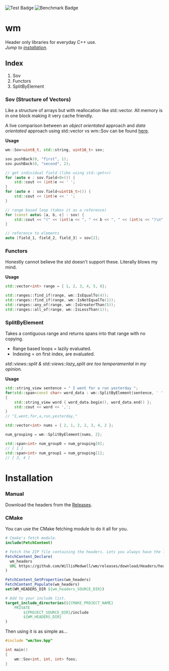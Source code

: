 ![Test Badge](https://github.com/WillisMedwell/wm/actions/workflows/test.yml/badge.svg) ![Benchmark Badge](https://github.com/WillisMedwell/wm/actions/workflows/benchmark.yml/badge.svg)
# wm
Header only libraries for everyday C++ use.  
*Jump to [installation](#Installation).*

## Index
1. Sov
2. Functors
3. SplitByElement


### Sov (Structure of Vectors)
Like a structure of arrays but with reallocation like std::vector. All memory is in one block making it very cache friendly.

A live comparison between an *object orientated* approach and *data orientated* approach using std::vector vs wm::Sov can be found [here](https://willismedwell.github.io/wm/).

**Usage**
```cpp
wm::Sov<uint8_t, std::string, uint16_t> sov;

sov.pushBack(0, "first", 1);
sov.pushBack(0, "second", 2);

// get individual field (like using std::get<>)
for (auto e : sov.field<0>()) {
    std::cout << (int)e << ' ';
}
for (auto e : sov.field<uint16_t>()) {
    std::cout << (int)e << ' ';
}

// range based loop (takes it as a reference)
for (const auto& [a, b, c] : sov) {
    std::cout << "(" << (int)a << ", " << b << ", " << (int)c << ")\n";
}

// reference to elements
auto [field_1, field_2, field_3] = sov[2];
```

### Functors
Honestly cannot believe the std doesn't support these. Literally blows my mind.

**Usage**

```cpp
std::vector<int> range = { 1, 2, 3, 4, 5, 6};

std::ranges::find_if(range, wm::IsEqualTo(4));
std::ranges::find_if(range, wm::IsNotEqualTo(1));
std::ranges::any_of(range, wm::IsGreaterThan(5));
std::ranges::all_of(range, wm::IsLessThan(1));
```

### SplitByElement
Takes a contiguous range and returns spans into that range with no copying. 
- Range based loops = lazily evaluated.
- Indexing = on first index, are evaluated.

*std::views::split & std::views::lazy_split are too temperamental in my opinion.*

**Usage**

```c++
std::string_view sentence = " I went for a run yesterday ";
for(std::span<const char> word_data : wm::SplitByElement{sentence, ' ' })
{
    std::string_view word { word_data.begin(), word_data.end() };
    std::cout << word << ',';
}
// "I,went,for,a,run,yesterday,"
```

```c++
std::vector<int> nums = { 2, 1, 2, 2, 3, 4, 2 };

num_grouping = wm::SplitByElement{nums, 2};

std::span<int> num_group0 = num_grouping[0];
// [ 1 ]
std::span<int> num_group1 = num_grouping[1];
// [ 3, 4 ]
```

# Installation
### Manual
Download the headers from the [Releases](https://github.com/WillisMedwell/wm/releases/tag/Headers).

### CMake 
You can use the CMake fetching module to do it all for you.
```cmake
# Cmake's fetch module.
include(FetchContent)

# Fetch the ZIP file containing the headers. Lets you always have the latest release.
FetchContent_Declare(
  wm_headers
  URL https://github.com/WillisMedwell/wm/releases/download/Headers/headers.zip
)

FetchContent_GetProperties(wm_headers)
FetchContent_Populate(wm_headers)
set(WM_HEADERS_DIR ${wm_headers_SOURCE_DIR}) 
```
```cmake
# Add to your include list.
target_include_directories(${CMAKE_PROJECT_NAME}
    PRIVATE
        ${PROJECT_SOURCE_DIR}/include
        ${WM_HEADERS_DIR}
)
```
Then using it is as simple as...
```c++
#include "wm/Sov.hpp"

int main()
{
    wm::Sov<int, int, int> foos; 
}
```